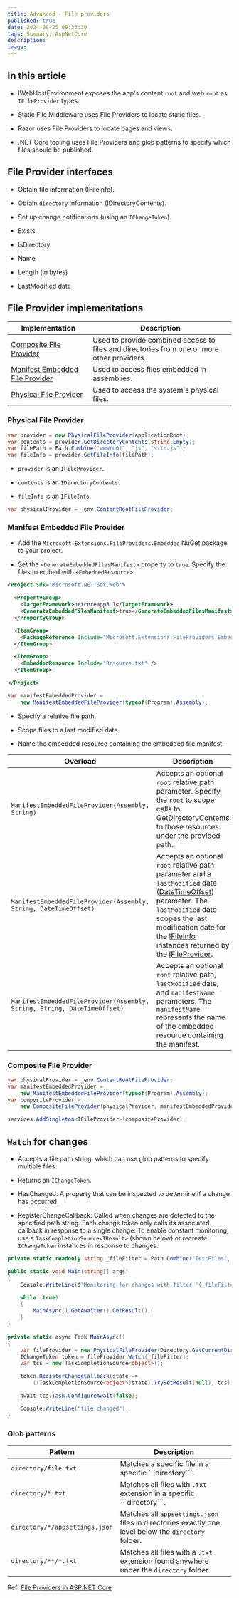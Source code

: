 ```yaml
---
title: Advanced - File providers
published: true
date: 2024-09-25 09:33:30
tags: Summary, AspNetCore
description:
image:
---
```


## In this article

 - IWebHostEnvironment exposes the app's content ```root``` and web ```root``` as ```IFileProvider``` types.

 - Static File Middleware uses File Providers to locate static files.

 - Razor uses File Providers to locate pages and views.

 - .NET Core tooling uses File Providers and glob patterns to specify which files should be published.

## File Provider interfaces

 - Obtain file information (IFileInfo).

 - Obtain ```directory``` information (IDirectoryContents).

 - Set up change notifications (using an ```IChangeToken```).

 - Exists

 - IsDirectory

 - Name

 - Length (in bytes)

 - LastModified date

## File Provider implementations

<table><thead>
<tr>
<th>Implementation</th>
<th>Description</th>
</tr>
</thead>
<tbody>
<tr>
<td><a href="#composite-file-provider" data-linktype="self-bookmark">Composite File Provider</a></td>
<td>Used to provide combined access to files and directories from one or more other providers.</td>
</tr>
<tr>
<td><a href="#manifest-embedded-file-provider" data-linktype="self-bookmark">Manifest Embedded File Provider</a></td>
<td>Used to access files embedded in assemblies.</td>
</tr>
<tr>
<td><a href="#physical-file-provider" data-linktype="self-bookmark">Physical File Provider</a></td>
<td>Used to access the system's physical files.</td>
</tr>
</tbody></table>

### Physical File Provider

```csharp
var provider = new PhysicalFileProvider(applicationRoot);
var contents = provider.GetDirectoryContents(string.Empty);
var filePath = Path.Combine("wwwroot", "js", "site.js");
var fileInfo = provider.GetFileInfo(filePath);
```

 - ```provider``` is an ```IFileProvider```.

 - ```contents``` is an ```IDirectoryContents```.

 - ```fileInfo``` is an ```IFileInfo```.

```csharp
var physicalProvider = _env.ContentRootFileProvider;
```

### Manifest Embedded File Provider

 - Add the ```Microsoft.Extensions.FileProviders.Embedded``` NuGet package to your project.

 - Set the `<GenerateEmbeddedFilesManifest>` property to ```true```. Specify the files to embed with `<EmbeddedResource>`:

```xml
<Project Sdk="Microsoft.NET.Sdk.Web">

  <PropertyGroup>
    <TargetFramework>netcoreapp3.1</TargetFramework>
    <GenerateEmbeddedFilesManifest>true</GenerateEmbeddedFilesManifest>
  </PropertyGroup>

  <ItemGroup>
    <PackageReference Include="Microsoft.Extensions.FileProviders.Embedded" Version="3.1.0" />
  </ItemGroup>

  <ItemGroup>
    <EmbeddedResource Include="Resource.txt" />
  </ItemGroup>

</Project>
```

```csharp
var manifestEmbeddedProvider = 
    new ManifestEmbeddedFileProvider(typeof(Program).Assembly);
```

 - Specify a relative file path.

 - Scope files to a last modified date.

 - Name the embedded resource containing the embedded file manifest.

<table><thead>
<tr>
<th>Overload</th>
<th>Description</th>
</tr>
</thead>
<tbody>
<tr>
<td><code>ManifestEmbeddedFileProvider(Assembly, String)</code></td>
<td>Accepts an optional <code>root</code> relative path parameter. Specify the <code>root</code> to scope calls to <a href="/en-us/dotnet/api/microsoft.extensions.fileproviders.ifileprovider.getdirectorycontents" class="no-loc" data-linktype="absolute-path">GetDirectoryContents</a> to those resources under the provided path.</td>
</tr>
<tr>
<td><code>ManifestEmbeddedFileProvider(Assembly, String, DateTimeOffset)</code></td>
<td>Accepts an optional <code>root</code> relative path parameter and a <code>lastModified</code> date (<a href="/en-us/dotnet/api/system.datetimeoffset" class="no-loc" data-linktype="absolute-path">DateTimeOffset</a>) parameter. The <code>lastModified</code> date scopes the last modification date for the <a href="/en-us/dotnet/api/microsoft.extensions.fileproviders.ifileinfo" class="no-loc" data-linktype="absolute-path">IFileInfo</a> instances returned by the <a href="/en-us/dotnet/api/microsoft.extensions.fileproviders.ifileprovider" class="no-loc" data-linktype="absolute-path">IFileProvider</a>.</td>
</tr>
<tr>
<td><code>ManifestEmbeddedFileProvider(Assembly, String, String, DateTimeOffset)</code></td>
<td>Accepts an optional <code>root</code> relative path, <code>lastModified</code> date, and <code>manifestName</code> parameters. The <code>manifestName</code> represents the name of the embedded resource containing the manifest.</td>
</tr>
</tbody></table>

### Composite File Provider

```csharp
var physicalProvider = _env.ContentRootFileProvider;
var manifestEmbeddedProvider = 
    new ManifestEmbeddedFileProvider(typeof(Program).Assembly);
var compositeProvider = 
    new CompositeFileProvider(physicalProvider, manifestEmbeddedProvider);

services.AddSingleton<IFileProvider>(compositeProvider);
```

## ```Watch``` for changes

 - Accepts a file path string, which can use glob patterns to specify multiple files.

 - Returns an ```IChangeToken```.

 - HasChanged: A property that can be inspected to determine if a change has occurred.

 - RegisterChangeCallback: Called when changes are detected to the specified path string. Each change token only calls its associated callback in response to a single change. To enable constant monitoring, use a `TaskCompletionSource<TResult>` (shown below) or recreate ```IChangeToken``` instances in response to changes.

```csharp
private static readonly string _fileFilter = Path.Combine("TextFiles", "*.txt");

public static void Main(string[] args)
{
    Console.WriteLine($"Monitoring for changes with filter '{_fileFilter}' (Ctrl + C to quit)...");

    while (true)
    {
        MainAsync().GetAwaiter().GetResult();
    }
}

private static async Task MainAsync()
{
    var fileProvider = new PhysicalFileProvider(Directory.GetCurrentDirectory());
    IChangeToken token = fileProvider.Watch(_fileFilter);
    var tcs = new TaskCompletionSource<object>();

    token.RegisterChangeCallback(state =>
        ((TaskCompletionSource<object>)state).TrySetResult(null), tcs);

    await tcs.Task.ConfigureAwait(false);

    Console.WriteLine("file changed");
}
```

### Glob patterns

<table><thead>
<tr>
<th>Pattern</th>
<th>Description</th>
</tr>
</thead>
<tbody>
<tr>
<td><code>directory/file.txt</code></td>
<td>Matches a specific file in a specific ```directory```.</td>
</tr>
<tr>
<td><code>directory/*.txt</code></td>
<td>Matches all files with <code>.txt</code> extension in a specific ```directory```.</td>
</tr>
<tr>
<td><code>directory/*/appsettings.json</code></td>
<td>Matches all <code>appsettings.json</code> files in directories exactly one level below the <code>directory</code> folder.</td>
</tr>
<tr>
<td><code>directory/**/*.txt</code></td>
<td>Matches all files with a <code>.txt</code> extension found anywhere under the <code>directory</code> folder.</td>
</tr>
</tbody></table>

Ref: [File Providers in ASP.NET Core](https://learn.microsoft.com/en-us/aspnet/core/fundamentals/file-providers?view=aspnetcore-8.0)